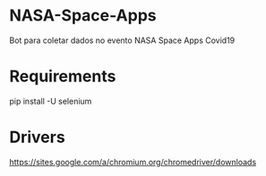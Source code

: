 # NASA-Space-Apps
Bot para coletar dados no evento NASA Space Apps Covid19

# Requirements
pip install -U selenium

# Drivers
https://sites.google.com/a/chromium.org/chromedriver/downloads
